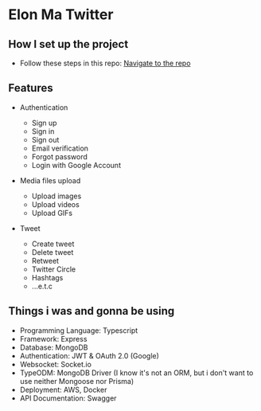 # Elon Ma Twitter

## How I set up the project

- Follow these steps in this repo: [Navigate to the repo](https://github.com/TranDangKhoi/nodejs-starter-kit-2/blob/main/README.md)

## Features

- Authentication

  - Sign up
  - Sign in
  - Sign out
  - Email verification
  - Forgot password
  - Login with Google Account

- Media files upload

  - Upload images
  - Upload videos
  - Upload GIFs

- Tweet
  - Create tweet
  - Delete tweet
  - Retweet
  - Twitter Circle
  - Hashtags
  - ...e.t.c

## Things i was and gonna be using

- Programming Language: Typescript
- Framework: Express
- Database: MongoDB
- Authentication: JWT & OAuth 2.0 (Google)
- Websocket: Socket.io
- TypeODM: MongoDB Driver (I know it's not an ORM, but i don't want to use neither Mongoose nor Prisma)
- Deployment: AWS, Docker
- API Documentation: Swagger
